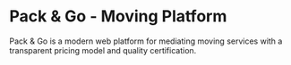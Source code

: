 # Pack & Go - Moving Platform

Pack & Go is a modern web platform for mediating moving services with a transparent pricing model and quality certification.